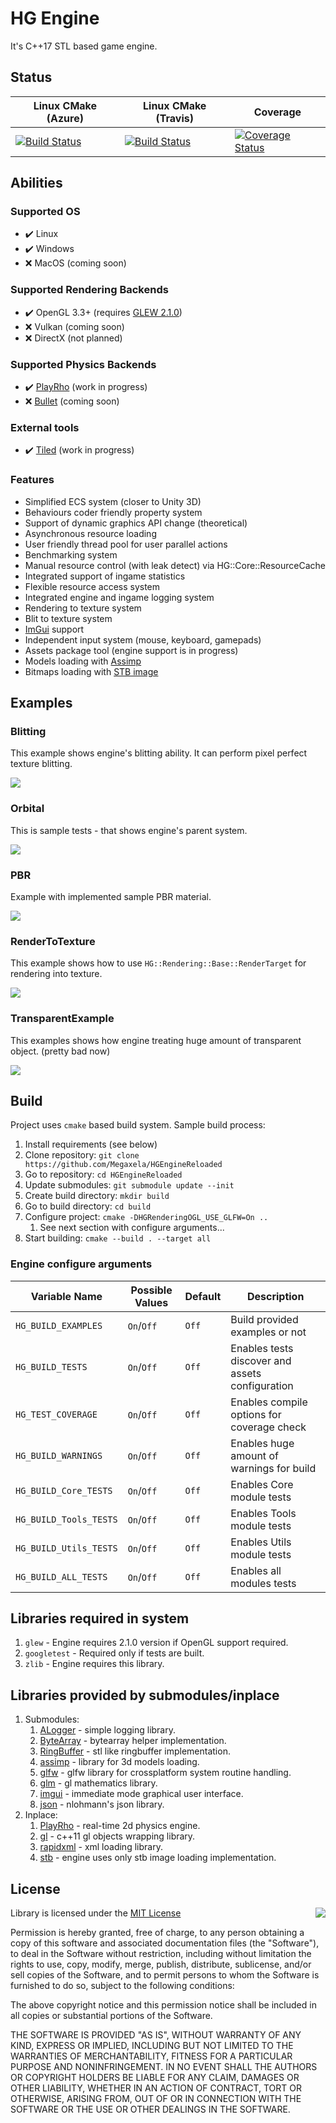 # HG Engine
It's C++17 STL based game engine.

## Status
|Linux CMake (Azure)|Linux CMake (Travis)|Coverage|
|-------------------|--------------------|--------|
|[![Build Status](https://dev.azure.com/xelamegaxela/xelamegaxela/_apis/build/status/Megaxela.HGEngineReloaded?branchName=master)](https://dev.azure.com/xelamegaxela/xelamegaxela/_build/latest?definitionId=1?branchName=master)|[![Build Status](https://travis-ci.com/Megaxela/HGEngineReloaded.svg?branch=master)](https://travis-ci.com/Megaxela/HGEngineReloaded)|[![Coverage Status](https://coveralls.io/repos/github/Megaxela/HGEngineReloaded/badge.svg)](https://coveralls.io/github/Megaxela/HGEngineReloaded)|

## Abilities

### Supported OS
* :heavy_check_mark: Linux
* :heavy_check_mark: Windows
* :x: MacOS (coming soon)

### Supported Rendering Backends
* :heavy_check_mark: OpenGL 3.3+ (requires [GLEW 2.1.0](https://github.com/nigels-com/glew))
* :x: Vulkan (coming soon)
* :x: DirectX (not planned)

### Supported Physics Backends
* :heavy_check_mark: [PlayRho](https://github.com/louis-langholtz/PlayRho) (work in progress)
* :x: [Bullet](https://github.com/bulletphysics/bullet3) (coming soon)

### External tools
* :heavy_check_mark: [Tiled](https://github.com/bjorn/tiled) (work in progress)

### Features
* Simplified ECS system (closer to Unity 3D)
* Behaviours coder friendly property system
* Support of dynamic graphics API change (theoretical)
* Asynchronous resource loading
* User friendly thread pool for user parallel actions
* Benchmarking system
* Manual resource control (with leak detect) via HG::Core::ResourceCache
* Integrated support of ingame statistics
* Flexible resource access system
* Integrated engine and ingame logging system
* Rendering to texture system
* Blit to texture system
* [ImGui](https://github.com/ocornut/imgui) support
* Independent input system (mouse, keyboard, gamepads)
* Assets package tool (engine support is in progress)
* Models loading with [Assimp](https://github.com/assimp/assimp)
* Bitmaps loading with [STB image](https://github.com/nothings/stb)

## Examples

### Blitting
This example shows engine's blitting ability. It can perform pixel perfect
texture blitting.

<img src="https://github.com/Megaxela/HGEngineReloaded/blob/master/examples/Previews/Blitting.png">

### Orbital
This is sample tests - that shows engine's parent system.

<img src="https://github.com/Megaxela/HGEngineReloaded/blob/master/examples/Previews/Orbital.png">

### PBR
Example with implemented sample PBR material.

<img src="https://github.com/Megaxela/HGEngineReloaded/blob/master/examples/Previews/PBR.png">

### RenderToTexture
This example shows how to use `HG::Rendering::Base::RenderTarget` for rendering
into texture.

<img src="https://github.com/Megaxela/HGEngineReloaded/blob/master/examples/Previews/RenderToTexture.png">

### TransparentExample
This examples shows how engine treating huge amount of transparent object. (pretty bad now)

<img src="https://github.com/Megaxela/HGEngineReloaded/blob/master/examples/Previews/Transparent.png">

## Build
Project uses `cmake` based build system. Sample build process:

1. Install requirements (see below)
1. Clone repository: `git clone https://github.com/Megaxela/HGEngineReloaded`
1. Go to repository: `cd HGEngineReloaded`
1. Update submodules: `git submodule update --init`
1. Create build directory: `mkdir build`
1. Go to build directory: `cd build`
1. Configure project: `cmake -DHGRenderingOGL_USE_GLFW=On ..`
    1. See next section with configure arguments...
1. Start building: `cmake --build . --target all`

### Engine configure arguments
 |      Variable Name     |Possible Values|Default|Description                                      |
 |------------------------|---------------|-------|-------------------------------------------------|
 | `HG_BUILD_EXAMPLES`    |   `On`/`Off`  | `Off` | Build provided examples or not                  |
 | `HG_BUILD_TESTS`       |   `On`/`Off`  | `Off` | Enables tests discover and assets configuration |
 | `HG_TEST_COVERAGE`     |   `On`/`Off`  | `Off` | Enables compile options for coverage check      |
 | `HG_BUILD_WARNINGS`    |   `On`/`Off`  | `Off` | Enables huge amount of warnings for build       |
 | `HG_BUILD_Core_TESTS`  |   `On`/`Off`  | `Off` | Enables Core module tests                       |
 | `HG_BUILD_Tools_TESTS` |   `On`/`Off`  | `Off` | Enables Tools module tests                      |
 | `HG_BUILD_Utils_TESTS` |   `On`/`Off`  | `Off` | Enables Utils module tests                      |
 | `HG_BUILD_ALL_TESTS`   |   `On`/`Off`  | `Off` | Enables all modules tests                       |

## Libraries required in system
1. `glew` - Engine requires 2.1.0 version if OpenGL support required.
1. `googletest` - Required only if tests are built.
1. `zlib` - Engine requires this library.

## Libraries provided by submodules/inplace
1. Submodules:
    1. [ALogger](https://github.com/Megaxela/ALogger) - simple logging library.
    1. [ByteArray](https://github.com/Megaxela/ByteArray) - bytearray helper implementation.
    1. [RingBuffer](https://github.com/Megaxela/ringbuffer) - stl like ringbuffer implementation.
    1. [assimp](https://github.com/assimp/assimp) - library for 3d models loading.
    1. [glfw](https://github.com/glfw/glfw) - glfw library for crossplatform system routine handling.
    1. [glm](https://github.com/g-truc/glm) - gl mathematics library.
    1. [imgui](https://github.com/ocornut/imgui) - immediate mode graphical user interface.
    1. [json](https://github.com/nlohmann/json) - nlohmann's json library.
1. Inplace:
    1. [PlayRho](https://github.com/louis-langholtz/PlayRho) - real-time 2d physics engine.
    1. [gl](https://github.com/acdemiralp/gl) - c++11 gl objects wrapping library.
    1. [rapidxml](http://rapidxml.sourceforge.net/) - xml loading library.
    1. [stb](https://github.com/nothings/stb) - engine uses only stb image loading implementation.

## License

<img align="right" src="http://opensource.org/trademarks/opensource/OSI-Approved-License-100x137.png">

Library is licensed under the [MIT License](https://opensource.org/licenses/MIT) 

Permission is hereby granted, free of charge, to any person obtaining a copy
of this software and associated documentation files (the "Software"), to deal
in the Software without restriction, including without limitation the rights
to use, copy, modify, merge, publish, distribute, sublicense, and/or sell
copies of the Software, and to permit persons to whom the Software is
furnished to do so, subject to the following conditions:

The above copyright notice and this permission notice shall be included in all
copies or substantial portions of the Software.

THE SOFTWARE IS PROVIDED "AS IS", WITHOUT WARRANTY OF ANY KIND, EXPRESS OR
IMPLIED, INCLUDING BUT NOT LIMITED TO THE WARRANTIES OF MERCHANTABILITY,
FITNESS FOR A PARTICULAR PURPOSE AND NONINFRINGEMENT. IN NO EVENT SHALL THE
AUTHORS OR COPYRIGHT HOLDERS BE LIABLE FOR ANY CLAIM, DAMAGES OR OTHER
LIABILITY, WHETHER IN AN ACTION OF CONTRACT, TORT OR OTHERWISE, ARISING FROM,
OUT OF OR IN CONNECTION WITH THE SOFTWARE OR THE USE OR OTHER DEALINGS IN THE
SOFTWARE.